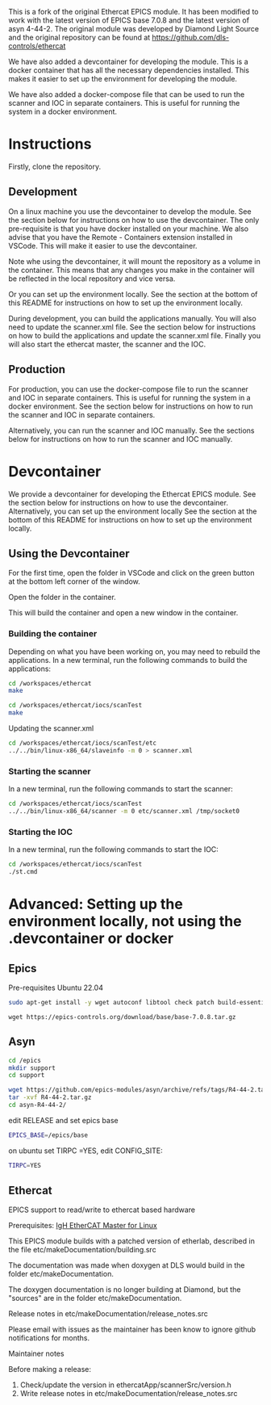This is a fork of the original Ethercat EPICS module. It has been modified to work with the latest version of EPICS base 7.0.8 and the latest version of asyn 4-44-2. The original module was developed by Diamond Light Source and the original repository can be found at https://github.com/dls-controls/ethercat

We have also added a devcontainer for developing the module. This is a docker container that has all the necessary dependencies installed. This makes it easier to set up the environment for developing the module. 

We have also added a docker-compose file that can be used to run the scanner and IOC in separate containers. This is useful for running the system in a docker environment.

# Instructions
Firstly, clone the repository.

## Development
On a linux machine you use the devcontainer to develop the module. See the section below for instructions on how to use the devcontainer. The only pre-requisite is that you have docker installed on your machine. We also advise that you have the Remote - Containers extension installed in VSCode. This will make it easier to use the devcontainer.

Note whe using the devcontainer, it will mount the repository as a volume in the container. This means that any changes you make in the container will be reflected in the local repository and vice versa.

Or you can set up the environment locally. See the section at the bottom of this README for instructions on how to set up the environment locally.

During development, you can build the applications manually. You will also need to update the scanner.xml file. See the section below for instructions on how to build the applications and update the scanner.xml file. Finally you will also start the ethercat master, the scanner and the IOC.

## Production
For production, you can use the docker-compose file to run the scanner and IOC in separate containers. This is useful for running the system in a docker environment. See the section below for instructions on how to run the scanner and IOC in separate containers.

Alternatively, you can run the scanner and IOC manually. See the sections below for instructions on how to run the scanner and IOC manually.


# Devcontainer

We provide a devcontainer for developing the Ethercat EPICS module. See the section below for instructions on how to use the devcontainer. Alternatively, you can set up the environment locally See the section at the bottom of this README for instructions on how to set up the environment locally.

## Using the Devcontainer
For the first time, open the folder in VSCode and click on the green button at the bottom left corner of the window. 

Open the folder in the container.

This will build the container and open a new window in the container.

### Building the container
Depending on what you have been working on, you may need to rebuild the applications.
In a new terminal, run the following commands to build the applications:


```bash
cd /workspaces/ethercat
make

```

```bash
cd /workspaces/ethercat/iocs/scanTest
make

```
Updating the scanner.xml
```bash
cd /workspaces/ethercat/iocs/scanTest/etc
../../bin/linux-x86_64/slaveinfo -m 0 > scanner.xml
```



### Starting the scanner
In a new terminal, run the following commands to start the scanner:

```bash
cd /workspaces/ethercat/iocs/scanTest
../../bin/linux-x86_64/scanner -m 0 etc/scanner.xml /tmp/socket0

```
### Starting the IOC
In a new terminal, run the following commands to start the IOC:

```bash
cd /workspaces/ethercat/iocs/scanTest
./st.cmd

```



# Advanced: Setting up the environment locally, not using the .devcontainer or docker

## Epics
Pre-requisites Ubuntu 22.04

```bash
sudo apt-get install -y wget autoconf libtool check patch build-essential libreadline-dev re2c libxml2-dev tmux software-properties-common python3-libxml2 python3
```

```
wget https://epics-controls.org/download/base/base-7.0.8.tar.gz
```

## Asyn

```bash
cd /epics
mkdir support
cd support

wget https://github.com/epics-modules/asyn/archive/refs/tags/R4-44-2.tar.gz
tar -xvf R4-44-2.tar.gz
cd asyn-R4-44-2/
```
edit RELEASE and set epics base

```bash
EPICS_BASE=/epics/base
```
on ubuntu set TIRPC =YES, edit CONFIG_SITE:

```bash
TIRPC=YES
```

## Ethercat


EPICS support to read/write to ethercat based hardware

Prerequisites: [IgH EtherCAT Master for Linux](http://etherlab.org/en/ethercat/index.php)

This EPICS module builds with a patched version of etherlab, described in the file etc/makeDocumentation/building.src

The documentation was made when doxygen at DLS would build in the
folder etc/makeDocumentation.

The doxygen documentation is no longer building at Diamond, but the "sources" are in
the folder etc/makeDocumentation.

Release notes in
etc/makeDocumentation/release_notes.src

Please email with issues as the maintainer has been know to ignore
github notifications for months.

Maintainer notes

Before making a release:

1. Check/update the version in ethercatApp/scannerSrc/version.h
2. Write release notes in etc/makeDocumentation/release_notes.src
